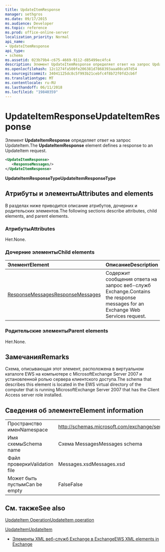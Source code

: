 ```yaml
---
title: UpdateItemResponse
manager: sethgros
ms.date: 09/17/2015
ms.audience: Developer
ms.topic: reference
ms.prod: office-online-server
localization_priority: Normal
api_name:
- UpdateItemResponse
api_type:
- schema
ms.assetid: 023b79b4-c675-4669-9112-d85499ec4fc4
description: Элемент UpdateItemResponse определяет ответ на запрос UpdateItem.
ms.openlocfilehash: 12c1274fa500fe206381d7868393aaa08ca97d54
ms.sourcegitcommit: 34041125dc8c5f993b21cebfc4f8b72f0fd2cb6f
ms.translationtype: MT
ms.contentlocale: ru-RU
ms.lasthandoff: 06/11/2018
ms.locfileid: "19840359"
---
```

# <a name="updateitemresponse"></a><span data-ttu-id="ff87e-103">UpdateItemResponse</span><span class="sxs-lookup"><span data-stu-id="ff87e-103">UpdateItemResponse</span></span>

<span data-ttu-id="ff87e-104">Элемент **UpdateItemResponse** определяет ответ на запрос UpdateItem.</span><span class="sxs-lookup"><span data-stu-id="ff87e-104">The **UpdateItemResponse** element defines a response to an UpdateItem request.</span></span> 
  
```xml
<UpdateItemResponse>
   <ResponseMessages/>
</UpdateItemResponse>
```

 <span data-ttu-id="ff87e-105">**UpdateItemResponseType**</span><span class="sxs-lookup"><span data-stu-id="ff87e-105">**UpdateItemResponseType**</span></span>
## <a name="attributes-and-elements"></a><span data-ttu-id="ff87e-106">Атрибуты и элементы</span><span class="sxs-lookup"><span data-stu-id="ff87e-106">Attributes and elements</span></span>

<span data-ttu-id="ff87e-107">В разделах ниже приводится описание атрибутов, дочерних и родительских элементов.</span><span class="sxs-lookup"><span data-stu-id="ff87e-107">The following sections describe attributes, child elements, and parent elements.</span></span>
  
### <a name="attributes"></a><span data-ttu-id="ff87e-108">Атрибуты</span><span class="sxs-lookup"><span data-stu-id="ff87e-108">Attributes</span></span>

<span data-ttu-id="ff87e-109">Нет.</span><span class="sxs-lookup"><span data-stu-id="ff87e-109">None.</span></span>
  
### <a name="child-elements"></a><span data-ttu-id="ff87e-110">Дочерние элементы</span><span class="sxs-lookup"><span data-stu-id="ff87e-110">Child elements</span></span>

|<span data-ttu-id="ff87e-111">**Элемент**</span><span class="sxs-lookup"><span data-stu-id="ff87e-111">**Element**</span></span>|<span data-ttu-id="ff87e-112">**Описание**</span><span class="sxs-lookup"><span data-stu-id="ff87e-112">**Description**</span></span>|
|:-----|:-----|
|[<span data-ttu-id="ff87e-113">ResponseMessages</span><span class="sxs-lookup"><span data-stu-id="ff87e-113">ResponseMessages</span></span>](responsemessages.md) <br/> |<span data-ttu-id="ff87e-114">Содержит сообщения ответа на запрос веб-служб Exchange.</span><span class="sxs-lookup"><span data-stu-id="ff87e-114">Contains the response messages for an Exchange Web Services request.</span></span>  <br/> |
   
### <a name="parent-elements"></a><span data-ttu-id="ff87e-115">Родительские элементы</span><span class="sxs-lookup"><span data-stu-id="ff87e-115">Parent elements</span></span>

<span data-ttu-id="ff87e-116">Нет.</span><span class="sxs-lookup"><span data-stu-id="ff87e-116">None.</span></span>
  
## <a name="remarks"></a><span data-ttu-id="ff87e-117">Замечания</span><span class="sxs-lookup"><span data-stu-id="ff87e-117">Remarks</span></span>

<span data-ttu-id="ff87e-118">Схема, описывающая этот элемент, расположена в виртуальном каталоге EWS на компьютере с MicrosoftExchange Server 2007 и установленной ролью сервера клиентского доступа.</span><span class="sxs-lookup"><span data-stu-id="ff87e-118">The schema that describes this element is located in the EWS virtual directory of the computer that is running MicrosoftExchange Server 2007 that has the Client Access server role installed.</span></span>
  
## <a name="element-information"></a><span data-ttu-id="ff87e-119">Сведения об элементе</span><span class="sxs-lookup"><span data-stu-id="ff87e-119">Element information</span></span>

|||
|:-----|:-----|
|<span data-ttu-id="ff87e-120">Пространство имен</span><span class="sxs-lookup"><span data-stu-id="ff87e-120">Namespace</span></span>  <br/> |http://schemas.microsoft.com/exchange/services/2006/messages  <br/> |
|<span data-ttu-id="ff87e-121">Имя схемы</span><span class="sxs-lookup"><span data-stu-id="ff87e-121">Schema name</span></span>  <br/> |<span data-ttu-id="ff87e-122">Схема Messages</span><span class="sxs-lookup"><span data-stu-id="ff87e-122">Messages schema</span></span>  <br/> |
|<span data-ttu-id="ff87e-123">Файл проверки</span><span class="sxs-lookup"><span data-stu-id="ff87e-123">Validation file</span></span>  <br/> |<span data-ttu-id="ff87e-124">Messages.xsd</span><span class="sxs-lookup"><span data-stu-id="ff87e-124">Messages.xsd</span></span>  <br/> |
|<span data-ttu-id="ff87e-125">Может быть пустым</span><span class="sxs-lookup"><span data-stu-id="ff87e-125">Can be empty</span></span>  <br/> |<span data-ttu-id="ff87e-126">False</span><span class="sxs-lookup"><span data-stu-id="ff87e-126">False</span></span>  <br/> |
   
## <a name="see-also"></a><span data-ttu-id="ff87e-127">См. также</span><span class="sxs-lookup"><span data-stu-id="ff87e-127">See also</span></span>



[<span data-ttu-id="ff87e-128">UpdateItem Operation</span><span class="sxs-lookup"><span data-stu-id="ff87e-128">UpdateItem operation</span></span>](updateitem-operation.md)
  
[<span data-ttu-id="ff87e-129">UpdateItem</span><span class="sxs-lookup"><span data-stu-id="ff87e-129">UpdateItem</span></span>](updateitem.md)


- [<span data-ttu-id="ff87e-130">Элементы XML веб-служб Exchange в Exchange</span><span class="sxs-lookup"><span data-stu-id="ff87e-130">EWS XML elements in Exchange</span></span>](ews-xml-elements-in-exchange.md)


